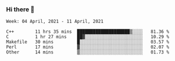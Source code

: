 ### Hi there 👋
<!--START_SECTION:waka-->
```text
Week: 04 April, 2021 - 11 April, 2021

C++        11 hrs 35 mins  ████████████████████▒░░░░   81.36 % 
C          1 hr 27 mins    ██▓░░░░░░░░░░░░░░░░░░░░░░   10.29 % 
Makefile   30 mins         █░░░░░░░░░░░░░░░░░░░░░░░░   03.57 % 
Perl       17 mins         ▓░░░░░░░░░░░░░░░░░░░░░░░░   02.07 % 
Other      14 mins         ▒░░░░░░░░░░░░░░░░░░░░░░░░   01.73 % 
```
<!--END_SECTION:waka-->

<p align="center"> </p>


<!--
**thallard/thallard** is a ✨ _special_ ✨ repository because its `README.md` (this file) appears on your GitHub profile.

Here are some ideas to get you started:

- 🔭 I’m currently working on ...
- 🌱 I’m currently learning ...
- 👯 I’m looking to collaborate on ...
- 🤔 I’m looking for help with ...
- 💬 Ask me about ...
- 📫 How to reach me: ...
- 😄 Pronouns: ...
- ⚡ Fun fact: ...
-->
